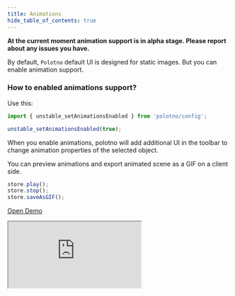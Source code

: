 ```yaml
---
title: Animations
hide_table_of_contents: true
---
```


**At the current moment animation support is in alpha stage. Please report about any issues you have.**

By default, `Polotno` default UI is designed for static images. But you can enable animation support.

### How to enabled animations support?

Use this:

```js
import { unstable_setAnimationsEnabled } from 'polotno/config';

unstable_setAnimationsEnabled(true);
```

When you enable animations, polotno will add additional UI in the toolbar to change animation properties of the selected object.

You can preview animations and export animated scene as a GIF on a client side.

```js
store.play();
store.stop();
store.saveAsGIF();
```

<p><a className="button button--primary" href="https://codesandbox.io/s/github/polotno-project/polotno-site/tree/source/examples/polotno-animations" target="_blank">Open Demo</a></p>

<iframe
    src="https://codesandbox.io/embed/github/polotno-project/polotno-site/tree/source/examples/polotno-animations?fontsize=11&hidenavigation=1&theme=dark&view=preview"
    style={{
      width: '100%',
      height: '700px',
      border: 0,
      overflow: 'hidden',
    }}
    title="Polotno demo"
    allow="geolocation; microphone; camera; midi; vr; accelerometer; gyroscope; payment; ambient-light-sensor; encrypted-media; usb"
    sandbox="allow-modals allow-forms allow-popups allow-scripts allow-same-origin allow-downloads"
  ></iframe>
